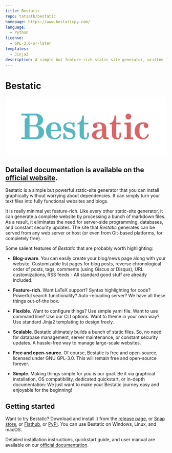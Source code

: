 ```yaml
---
title: Bestatic
repo: tatsatb/bestatic
homepage: https://www.bestaticpy.com/
language:
  - Python
license:
  - GPL-3.0-or-later
templates:
  - Jinja2
description: A simple but feature-rich static site generator, written in Python and Jinja2.
---
```


# Bestatic

![Screenshot](https://raw.githubusercontent.com/tatsatb/bestatic/main/favicon_package/Bestatic_Logo_svg.svg)

## Detailed documentation is available on the [official website](https://www.bestaticpy.com/).

Bestatic is a simple but powerful static-site generator that you can install graphically without worrying about dependencies. It can simply turn your text files into fully functional websites and blogs.

It is really minimal yet feature-rich. Like every other static-site generator,
it can generate a complete website by processing a bunch of markdown files. As a result, 
it eliminates the need for server-side programming, databases, and constant security updates. The site that _Bestatic_ generates can be served from any web server or host (or even from Git-based platforms, for completely free). 

Some salient features of _Bestatic_ that are probably worth highlighting:

-  **Blog-aware**. You can easily create your blog/news page along with your website. Customizable list pages for blog posts, reverse chronological order of posts, tags, comments (using Giscus or Disqus), URL customizations, RSS feeds - All standard good stuff are already included.


-  **Feature-rich**. Want LaTeX support? Syntax highlighting for code? Powerful search functionality? Auto-reloading server? We have all these things out-of-the box.



- **Flexible**. Want to configure things? Use simple yaml file. Want to use command line? Use our CLI options. Want to theme in your own way? Use standard Jinja2 templating to design freely.


-  **Scalable**. Bestatic ultimately builds a bunch of static files. So, no need for database management, server maintenance, or constant security updates. A hassle-free way to manage large-scale websites.

-  **Free and open-source**. Of course, Bestatic is free and open-source, licensed under GNU GPL-3.0. This will remain free and open-source forever.


-  **Simple**. Making things simple for you is our goal. Be it via graphical installation, OS compatibility, dedicated quickstart, or in-depth documentation: We just want to make your Bestatic journey easy and enjoyable for the beginning!


## Getting started

Want to try Bestatic? Download and install it from the [release page](https://github.com/tatsatb/bestatic/releases/latest), or [Snap store](https://snapcraft.io/bestatic), or [Flathub](https://flathub.org/apps/com.bestaticpy.bestatic), or [PyPI](https://pypi.org/project/Bestatic/). You can use Bestatic on Windows, Linux, and macOS.

Detailed installation instructions, quickstart guide, and user manual are available on our [official documentation](https://www.bestaticpy.com/docs/). 
